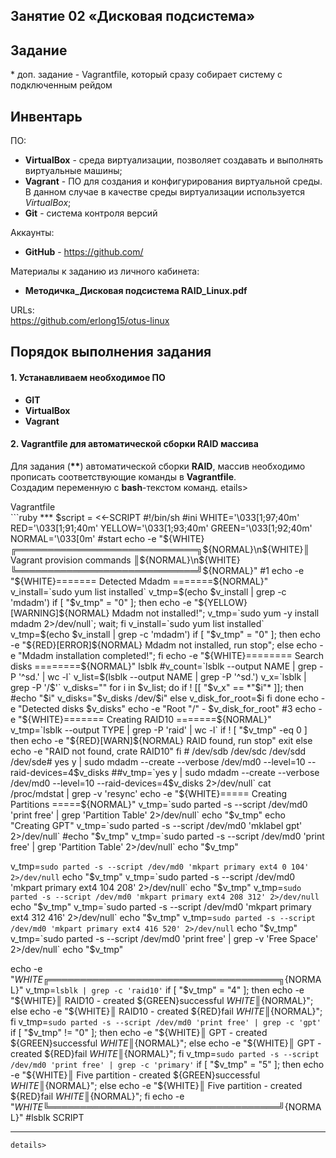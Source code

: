 ## Занятие 02 «Дисковая подсистема»
## Задание
\* доп. задание - Vagrantfile, который сразу собирает систему с подключенным рейдом
## Инвентарь

ПО:
- **VirtualBox** - среда виртуализации, позволяет создавать и выполнять виртуальные машины;
- **Vagrant** - ПО для создания и конфигурирования виртуальной среды. В данном случае в качестве среды виртуализации используется *VirtualBox*;
- **Git** - система контроля версий

Аккаунты:
- **GitHub** - https://github.com/

Материалы к заданию из личного кабинета:
- **Методичка_Дисковая подсистема RAID_Linux.pdf**

URLs:  
<https://github.com/erlong15/otus-linux>
 
## Порядок выполнения задания
#### 1. Устанавливаем необходимое ПО
* **GIT**
* **VirtualBox**
* **Vagrant**
#### 2. Vagrantfile для автоматической сборки RAID массива

Для задания (**\*\***) автоматической сборки **RAID**,   массив
необходимо прописать соответствующие команды в **Vagrantfile**.  
Создадим переменную с **bash**-текстом команд.
etails>
  <summary>Vagrantfile</summary>
```ruby
***
$script = <<-SCRIPT
#!/bin/sh
#ini
WHITE='\033[1;97;40m'
RED='\033[1;91;40m'
YELLOW='\033[1;93;40m'
GREEN='\033[1;92;40m'
NORMAL='\033[0m'
#start
echo -e "${WHITE}╔═════════════════════════════╗${NORMAL}\n${WHITE}║ Vagrant provision commands  ║${NORMAL}\n${WHITE}╚═════════════════════════════╝${NORMAL}"
#1
echo -e "${WHITE}======= Detected Mdadm  =======${NORMAL}"
v_install=`sudo yum list installed`
v_tmp=$(echo $v_install | grep -c 'mdadm')
if [ "$v_tmp" = "0" ]; then echo -e "${YELLOW}[WARNING]${NORMAL} Mdadm not installed!"; v_tmp=`sudo yum -y install mdadm 2>/dev/null`; wait; fi
v_install=`sudo yum list installed`
v_tmp=$(echo $v_install | grep -c 'mdadm')
if [ "$v_tmp" = "0" ]; then echo -e "${RED}[ERROR]${NORMAL} Mdadm not installed, run stop"; else echo -e "Mdadm installation completed!"; fi
echo -e "${WHITE}======== Search disks  ========${NORMAL}"
lsblk
#v_count=`lsblk --output NAME | grep -P '^sd.' | wc -l`
v_list=$(lsblk --output NAME | grep -P '^sd.')
v_x=`lsblk | grep -P '/$'`
v_disks=""
for i in $v_list; do
    if ! [[ "$v_x" == *"$i"* ]]; then
      #echo "$i"
      v_disks="$v_disks /dev/$i"
    else
    v_disk_for_root=$i
    fi
done
echo -e "Detected disks $v_disks"
echo -e "Root "/" - $v_disk_for_root"
#3
echo -e "${WHITE}======= Creating RAID10 =======${NORMAL}"
v_tmp=`lsblk --output TYPE | grep -P 'raid' | wc -l`
if ! [ "$v_tmp" -eq 0  ]
then
    echo -e "${RED}[WARN]${NORMAL} RAID found, run stop"
    exit
else
  echo -e "RAID not found, crate RAID10"
fi
# /dev/sdb /dev/sdc /dev/sdd /dev/sde#
yes y | sudo mdadm --create --verbose /dev/md0 --level=10 --raid-devices=4$v_disks
##v_tmp=`yes y | sudo mdadm --create --verbose /dev/md0 --level=10 --raid-devices=4$v_disks 2>/dev/null`
cat /proc/mdstat | grep -v 'resync'
echo -e "${WHITE}===== Creating Partitions =====${NORMAL}"
v_tmp=`sudo parted -s --script /dev/md0 'print free' | grep 'Partition Table' 2>/dev/null`
echo "$v_tmp"
echo "Creating GPT"
v_tmp=`sudo parted -s --script /dev/md0 'mklabel gpt' 2>/dev/null`
#echo "$v_tmp"
v_tmp=`sudo parted -s --script /dev/md0 'print free' | grep 'Partition Table'  2>/dev/null`
echo "$v_tmp"

v_tmp=`sudo parted -s --script /dev/md0 'mkpart primary ext4 0 104' 2>/dev/null`
echo "$v_tmp"
v_tmp=`sudo parted -s --script /dev/md0 'mkpart primary ext4 104 208' 2>/dev/null`
echo "$v_tmp"
v_tmp=`sudo parted -s --script /dev/md0 'mkpart primary ext4 208 312' 2>/dev/null`
echo "$v_tmp"
v_tmp=`sudo parted -s --script /dev/md0 'mkpart primary ext4 312 416' 2>/dev/null`
echo "$v_tmp"
v_tmp=`sudo parted -s --script /dev/md0 'mkpart primary ext4 416 520' 2>/dev/null`
echo "$v_tmp"
v_tmp=`sudo parted -s --script /dev/md0 'print free' | grep -v 'Free Space' 2>/dev/null`
echo "$v_tmp"

echo -e "${WHITE}╔═════════════════════════════════════╗${NORMAL}"
v_tmp=`lsblk | grep -c 'raid10'`
if [ "$v_tmp" = "4" ]; then echo -e "${WHITE}║         RAID10 - created ${GREEN}successful ${WHITE}║${NORMAL}"; else echo -e "${WHITE}║         RAID10 - created ${RED}fail       ${WHITE}║${NORMAL}"; fi
v_tmp=`sudo parted -s --script /dev/md0 'print free' | grep -c 'gpt'`
if [ "$v_tmp" != "0" ]; then echo -e "${WHITE}║            GPT - created ${GREEN}successful ${WHITE}║${NORMAL}"; else echo -e "${WHITE}║            GPT - created ${RED}fail       ${WHITE}║${NORMAL}"; fi
v_tmp=`sudo parted -s --script /dev/md0 'print free' | grep -c 'primary'`
if [ "$v_tmp" = "5" ]; then echo -e "${WHITE}║ Five partition - created ${GREEN}successful ${WHITE}║${NORMAL}"; else echo -e "${WHITE}║ Five partition - created ${RED}fail       ${WHITE}║${NORMAL}"; fi
echo -e "${WHITE}╚═════════════════════════════════════╝${NORMAL}"
#lsblk
SCRIPT
***
```
details>